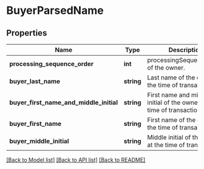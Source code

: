 # BuyerParsedName

## Properties
Name | Type | Description | Notes
------------ | ------------- | ------------- | -------------
**processing_sequence_order** | **int** | processingSequenceOrder of the owner. | [optional] 
**buyer_last_name** | **string** | Last name of the owner at the time of transaction. | [optional] 
**buyer_first_name_and_middle_initial** | **string** | First name and middle initial of the owner at the time of transaction. | [optional] 
**buyer_first_name** | **string** | First name of the owner at the time of transaction. | [optional] 
**buyer_middle_initial** | **string** | Middle initial of the owner at the time of transaction. | [optional] 

[[Back to Model list]](../../README.md#documentation-for-models) [[Back to API list]](../../README.md#documentation-for-api-endpoints) [[Back to README]](../../README.md)

